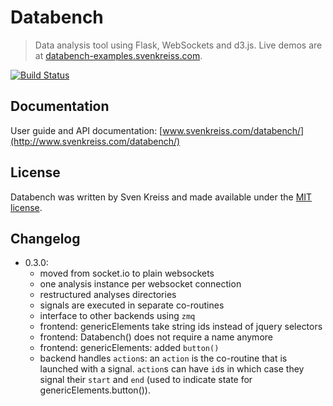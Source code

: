 # Databench

> Data analysis tool using Flask, WebSockets and d3.js. Live demos are at [databench-examples.svenkreiss.com](http://databench-examples.svenkreiss.com).

[![Build Status](https://travis-ci.org/svenkreiss/databench.png?branch=master)](https://travis-ci.org/svenkreiss/databench)


## Documentation

User guide and API documentation: [www.svenkreiss.com/databench/](http://www.svenkreiss.com/databench/)


## License
Databench was written by Sven Kreiss and made available under the [MIT license](https://github.com/svenkreiss/databench/blob/master/LICENSE).


## Changelog

* 0.3.0:
    * moved from socket.io to plain websockets
    * one analysis instance per websocket connection
    * restructured analyses directories
    * signals are executed in separate co-routines
    * interface to other backends using `zmq`
    * frontend: genericElements take string ids instead of jquery selectors
    * frontend: Databench() does not require a name anymore
    * frontend: genericElements: added `button()`
    * backend handles `action`s: an `action` is the co-routine that is launched with a signal. `action`s can have `id`s in which case they signal their `start` and `end` (used to indicate state for genericElements.button()).
